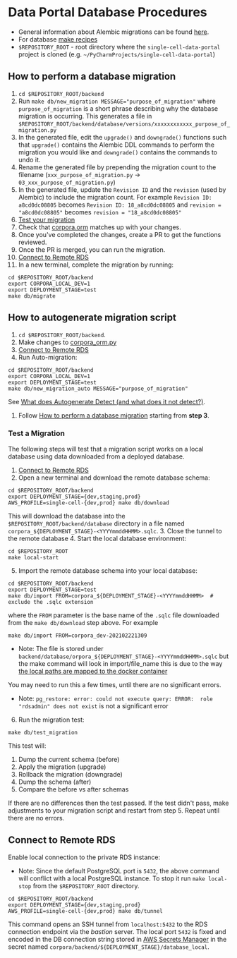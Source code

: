 # Data Portal Database Procedures

- General information about Alembic migrations can be found [here](https://alembic.sqlalchemy.org/en/latest/index.html).
- For database [make recipes](../Makefile)
- `$REPOSITORY_ROOT` - root directory where the `single-cell-data-portal` project is cloned (e.g. `~/PyCharmProjects/single-cell-data-portal`)

## How to perform a database migration

1. `cd $REPOSITORY_ROOT/backend`
2. Run `make db/new_migration MESSAGE="purpose_of_migration"` where `purpose_of_migration` is a short phrase describing why the database migration is occurring.
   This generates a file in `$REPOSITORY_ROOT/backend/database/versions/xxxxxxxxxxxx_purpose_of_migration.py`
3. In the generated file, edit the `upgrade()` and `downgrade()` functions such that `upgrade()` contains the Alembic DDL commands to perform the migration you would like and `downgrade()` contains the commands to undo it.
4. Rename the generated file by prepending the migration count to the filename (`xxx_purpose_of_migration.py` -> `03_xxx_purpose_of_migration.py`)
5. In the generated file, update the `Revision ID` and the `revision` (used by Alembic) to include the migration count.
For example `Revision ID: a8cd0dc08805` becomes `Revision ID: 18_a8cd0dc08805` and `revision = "a8cd0dc08805"` becomes `revision = "18_a8cd0dc08805"` 
6. [Test your migration](#test-a-migration)
7. Check that [corpora.orm](../corpora/common/corpora_orm.py) matches up with your changes.
8. Once you've completed the changes, create a PR to get the functions reviewed. 
9. Once the PR is merged, you can run the migration.
10. [Connect to Remote RDS](#connect-to-remote-rds)
11. In a new terminal, complete the migration by running:
```shell
cd $REPOSITORY_ROOT/backend
export CORPORA_LOCAL_DEV=1
export DEPLOYMENT_STAGE=test
make db/migrate
```

## How to autogenerate migration script

1. `cd $REPOSITORY_ROOT/backend`.
1. Make changes to [corpora_orm.py](../corpora/common/corpora_orm.py)
1. [Connect to Remote RDS](#connect-to-remote-rds)
1. Run Auto-migration:
```shell
cd $REPOSITORY_ROOT/backend
export CORPORA_LOCAL_DEV=1
export DEPLOYMENT_STAGE=test
make db/new_migration_auto MESSAGE="purpose_of_migration"
```
See [What does Autogenerate Detect (and what does it not detect?)](https://alembic.sqlalchemy.org/en/latest/autogenerate.html#what-does-autogenerate-detect-and-what-does-it-not-detect).
1. Follow [How to perform a database migration](#how-to-perform-a-database-migration) starting from **step 3**.

### Test a Migration
The following steps will test that a migration script works on a local database using data downloaded from a deployed database. 

1. [Connect to Remote RDS](#connect-to-remote-rds)
2. Open a new terminal and download the remote database schema:
```shell
cd $REPOSITORY_ROOT/backend
export DEPLOYMENT_STAGE={dev,staging,prod}
AWS_PROFILE=single-cell-{dev,prod} make db/download
```
This will download the database into the `$REPOSITORY_ROOT/backend/database` directory in a file named `corpora_${DEPLOYMENT_STAGE}-<YYYYmmddHHMM>.sqlc`.
3. Close the tunnel to the remote database
4. Start the local database environment: 
```shell
cd $REPOSITORY_ROOT
make local-start
```
5. Import the remote database schema into your local database:  
```shell
cd $REPOSITORY_ROOT/backend
export DEPLOYMENT_STAGE=test
make db/import FROM=corpora_${DEPLOYMENT_STAGE}-<YYYYmmddHHMM>  # exclude the .sqlc extension
```
where the `FROM` parameter is the base name of the `.sqlc` file downloaded from the `make db/download` step above. For example 
```shell
make db/import FROM=corpora_dev-202102221309
```
- Note: The file is stored under `backend/database/orpora_${DEPLOYMENT_STAGE}-<YYYYmmddHHMM>.sqlc` but the make command will look in import/file_name this is due to the way [the local paths are mapped to the docker container](https://github.com/chanzuckerberg/corpora-data-portal/blob/ffca067b9e4aea237fa2bd7c7a9cbc5813ebd449/docker-compose.yml#L13)

You may need to run this a few times, until there are no significant errors.
 - Note: `pg_restore: error: could not execute query: ERROR:  role "rdsadmin" does not exist` is not a significant error
6. Run the migration test:
```shell
make db/test_migration
``` 
This test will:
1. Dump the current schema (before)
2. Apply the migration (upgrade)
3. Rollback the migration (downgrade)
4. Dump the schema (after)
5. Compare the before vs after schemas

If there are no differences then the test passed. If the test didn't pass, make adjustments to your migration script and restart from step 5. Repeat until there are no errors.

## Connect to Remote RDS
Enable local connection to the private RDS instance:

- Note: Since the default PostgreSQL port is `5432`, the above command will conflict with a local PostgreSQL instance.
To stop it run `make local-stop` from the `$REPOSITORY_ROOT` directory.


```shell
cd $REPOSITORY_ROOT/backend
export DEPLOYMENT_STAGE={dev,staging,prod}
AWS_PROFILE=single-cell-{dev,prod} make db/tunnel
```

This command opens an SSH tunnel from `localhost:5432` to the RDS connection endpoint via the *bastion* server.
The local port `5432` is fixed and encoded in the DB connection string stored in 
[AWS Secrets Manager](https://us-west-2.console.aws.amazon.com/secretsmanager/home?region=us-west-2#!/listSecrets/)
in the secret named `corpora/backend/${DEPLOYMENT_STAGE}/database_local`.

